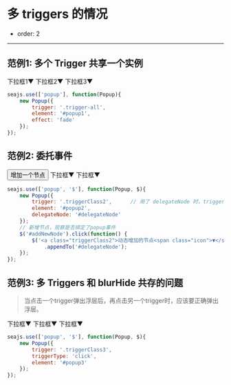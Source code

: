# 多 triggers 的情况

- order: 2

---

<style>
    .fn-hide, .ui-popup {
        display: none;
    }
    .ui-popup {
        border: 1px solid #CCC;
        padding: 3px 5px;
        background: #EEE;
        margin: 0;
    }
    .ui-popup ul {
        margin: 0;
    }
    .ui-popup li {
        list-style: none;
    }
</style>


## 范例1: 多个 Trigger 共享一个实例

<div class="popup">
    <a class="trigger-all">下拉框1<span class="icon">▼</span></a>
    <a class="trigger-all">下拉框2<span class="icon">▼</span></a>
    <a class="trigger-all">下拉框3<span class="icon">▼</span></a>
    <ul class="fn-hide ui-popup" id="popup1">
        <li><a href="http://aralejs.org#1">内容1</a></li>
        <li><a href="http://aralejs.org#3">内容2</a></li>
        <li><a href="http://aralejs.org#3">内容3</a></li>
        <li><a href="http://aralejs.org#4">内容4</a></li>
    </ul>
</div>

````javascript
seajs.use(['popup'], function(Popup){
    new Popup({
        trigger: '.trigger-all',
        element: '#popup1',
        effect: 'fade'
    });
});
````

## 范例2: 委托事件

<div class="popup" id="delegateNode">
    <button id="addNewNode">增加一个节点</button>
    <a class="triggerClass2">下拉框<span class="icon">▼</span></a>
    <a class="triggerClass2">下拉框<span class="icon">▼</span></a>  
    <ul class="fn-hide ui-popup" id="popup2">
        <li><a href="http://aralejs.org#1">内容1</a></li>
        <li><a href="http://aralejs.org#3">内容2</a></li>
        <li><a href="http://aralejs.org#3">内容3</a></li>
        <li><a href="http://aralejs.org#4">内容4</a></li>
    </ul>
</div>

````javascript
seajs.use(['popup', '$'], function(Popup, $){
    new Popup({
        trigger: '.triggerClass2',      // 用了 delegateNode 时，trigger 参数必须为 selector!
        element: '#popup2',
        delegateNode: '#delegateNode'
    });
    // 新增节点，观察是否绑定了popup事件
    $('#addNewNode').click(function() {
        $('<a class="triggerClass2">动态增加的节点<span class="icon">▼</span></a>')
            .appendTo('#delegateNode');
    });
});
````

## 范例3: 多 Triggers 和 blurHide 共存的问题

> 当点击一个trigger弹出浮层后，再点击另一个trigger时，应该要正确弹出浮层。

<div class="popup">
    <a class="triggerClass3">下拉框<span class="icon">▼</span></a>
    <a class="triggerClass3">下拉框<span class="icon">▼</span></a>  
    <a class="triggerClass3">下拉框<span class="icon">▼</span></a>  
    <ul class="fn-hide ui-popup" id="popup3">
        <li><a href="http://aralejs.org#1">内容1</a></li>
        <li><a href="http://aralejs.org#3">内容2</a></li>
        <li><a href="http://aralejs.org#3">内容3</a></li>
        <li><a href="http://aralejs.org#4">内容4</a></li>
    </ul>
</div>

````javascript
seajs.use(['popup', '$'], function(Popup, $){
    new Popup({
        trigger: '.triggerClass3',
        triggerType: 'click',
        element: '#popup3'
    });
});
````
